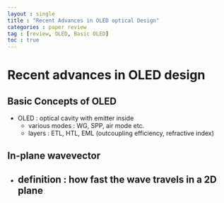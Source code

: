 ```yaml
---
layout : single
title : "Recent Advances in OLED optical Design"
categories : paper review
tag : [review, OLED, Basic OLED]
toc : true
---
```


# Recent advances in OLED design

## Basic Concepts of OLED
-  OLED : optical cavity with emitter inside 
    - various modes : WG, SPP, air mode etc.
    - layers : ETL, HTL, EML (outcoupling efficiency, refractive index)
## In-plane wavevector
- definition : how fast the wave travels in a 2D plane
    -